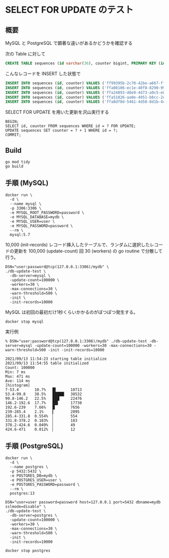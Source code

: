 # SELECT FOR UPDATE のテスト

## 概要

MySQL と PostgreSQL で顕著な違いがあるかどうかを確認する

次の Table に対して

```sql
CREATE TABLE sequences (id varchar(36), counter bigint, PRIMARY KEY (id));
```

こんなレコードを INSERT した状態で

```sql
INSERT INTO sequences (id, counter) VALUES ('ff99395b-2c70-42be-a667-ffe1cb8efe62', 0);
INSERT INTO sequences (id, counter) VALUES ('ffa08106-ec1e-40f8-8290-99c1cc6a4ef6', 0);
INSERT INTO sequences (id, counter) VALUES ('ffa24893-d8e9-4d73-a9c5-e80e9d5fd290', 0);
INSERT INTO sequences (id, counter) VALUES ('ffa51826-aa0e-4951-b8cc-2ea76a05394e', 0);
INSERT INTO sequences (id, counter) VALUES ('ffa8df8d-5461-4d58-8d1b-4c33b03ec258', 0);
```

SELECT FOR UPDATE を用いた更新を沢山実行する

```
BEGIN;
SELECT id, counter FROM sequences WHERE id = ? FOR UPDATE;
UPDATE sequences SET counter = ? + 1 WHERE id = ?;
COMMIT;
```

## Build

```
go mod tidy
go build
```

## 手順 (MySQL)

```
docker run \
  -d \
  --name mysql \
  -p 3306:3306 \
  -e MYSQL_ROOT_PASSWORD=password \
  -e MYSQL_DATABASE=mydb \
  -e MYSQL_USER=user \
  -e MYSQL_PASSWORD=password \
  --rm \
  mysql:5.7
```

10,000 (init-records) レコード挿入したテーブルで、ランダムに選択したレコードの更新を
100,000 (update-count) 回 30 (workers) の go routine で分散して行う。

```
DSN="user:password@tcp(127.0.0.1:3306)/mydb" \
./db-update-test \
  -db-server=mysql \
  -update-count=100000 \
  -workers=30 \
  -max-connections=30 \
  -warn-threshold=500 \
  -init \
  -init-records=10000
```

MySQL は初回の最初だけ1秒くらいかかるのがぽつぽつ発生する。

```
docker stop mysql
```

実行例

```
% DSN="user:password@tcp(127.0.0.1:3306)/mydb" ./db-update-test -db-server=mysql -update-count=100000 -workers=30 -max-connections=30 -warn-threshold=500 -init -init-records=10000

2021/09/13 11:54:23 starting table initialize
2021/09/13 11:54:55 table initialized
Count: 100000
Min: 7 ms
Max: 471 ms
Ave: 114 ms
[histogram]
7-53.4       10.7%   █▍      10713
53.4-99.8    38.5%   █████▏  38532
99.8-146.2   22.5%   ███     22476
146.2-192.6  17.7%   ██▍     17730
192.6-239    7.66%   █       7656
239-285.4    2.1%    ▎       2095
285.4-331.8  0.554%  ▏       554
331.8-378.2  0.183%  ▏       183
378.2-424.6  0.049%  ▏       49
424.6-471    0.012%  ▏       12
```

## 手順 (PostgreSQL)

```
docker run \
  -d \
  --name postgres \
  -p 5432:5432 \
  -e POSTGRES_DB=mydb \
  -e POSTGRES_USER=user \
  -e POSTGRES_PASSWORD=password \
  --rm \
  postgres:13
```

```
DSN="user=user password=password host=127.0.0.1 port=5432 dbname=mydb sslmode=disable" \
./db-update-test \
  -db-server=postgres \
  -update-count=100000 \
  -workers=30 \
  -max-connections=30 \
  -warn-threshold=500 \
  -init \
  -init-records=10000
```

```
docker stop postgres
```
